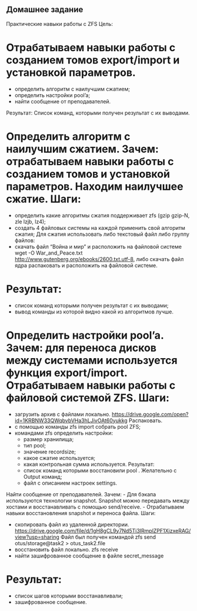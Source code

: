 ## Домашнее задание

Практические навыки работы с ZFS
Цель:

# Отрабатываем навыки работы с созданием томов export/import и установкой параметров. 

  -  определить алгоритм с наилучшим сжатием;
  -  определить настройки pool’a;
  -  найти сообщение от преподавателей.

Результат:
Список команд, которыми получен результат с их выводами.

#  Определить алгоритм с наилучшим сжатием. Зачем: отрабатываем навыки работы с созданием томов и установкой параметров. Находим наилучшее сжатие. Шаги:

  - определить какие алгоритмы сжатия поддерживает zfs (gzip gzip-N, zle lzjb, lz4);
  - создать 4 файловых системы на каждой применить свой алгоритм сжатия; Для сжатия использовать либо текстовый файл либо группу файлов:
  - скачать файл “Война и мир” и расположить на файловой системе wget -O War_and_Peace.txt http://www.gutenberg.org/ebooks/2600.txt.utf-8, либо скачать файл ядра распаковать и расположить на файловой системе.

#  Результат:

  - список команд которыми получен результат с их выводами;
  - вывод команды из которой видно какой из алгоритмов лучше.

#  Определить настройки pool’a. Зачем: для переноса дисков между системами используется функция export/import. Отрабатываем навыки работы с файловой системой ZFS. Шаги:

  - загрузить архив с файлами локально. https://drive.google.com/open?id=1KRBNW33QWqbvbVHa3hLJivOAt60yukkg Распаковать.
  - с помощью команды zfs import собрать pool ZFS;
  - командами zfs определить настройки:
      - размер хранилища;
      - тип pool;
      - значение recordsize;
      - какое сжатие используется;
      - какая контрольная сумма используется. Результат:
      - список команд которыми восстановили pool . Желательно с Output команд;
      - файл с описанием настроек settings.

   Найти сообщение от преподавателей. Зачем: 
      - Для бэкапа используются технологии snapshot. Snapshot можно передавать между хостами и восстанавливать с помощью send/receive. 
      - Отрабатываем навыки восстановления snapshot и переноса файла. Шаги:

  - скопировать файл из удаленной директории. https://drive.google.com/file/d/1gH8gCL9y7Nd5Ti3IRmplZPF1XjzxeRAG/view?usp=sharing Файл был получен командой zfs send otus/storage@task2 > otus_task2.file
  - восстановить файл локально. zfs receive
  - найти зашифрованное сообщение в файле secret_message

#  Результат:

  - список шагов которыми восстанавливали;
  - зашифрованное сообщение.

